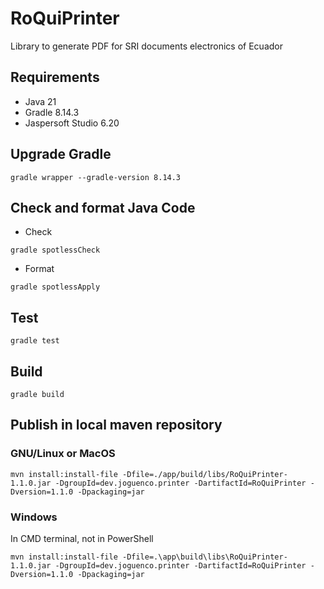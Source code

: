 # RoQuiPrinter
Library to generate PDF for SRI documents electronics of Ecuador

## Requirements
- Java 21
- Gradle 8.14.3
- Jaspersoft Studio 6.20

## Upgrade Gradle
```
gradle wrapper --gradle-version 8.14.3
```

## Check and format Java Code
- Check
```
gradle spotlessCheck
```
- Format
```
gradle spotlessApply
```

## Test
```
gradle test
```

## Build
```
gradle build
```

## Publish in local maven repository
### GNU/Linux or MacOS
```
mvn install:install-file -Dfile=./app/build/libs/RoQuiPrinter-1.1.0.jar -DgroupId=dev.joguenco.printer -DartifactId=RoQuiPrinter -Dversion=1.1.0 -Dpackaging=jar
```
### Windows
In CMD terminal, not in PowerShell
```
mvn install:install-file -Dfile=.\app\build\libs\RoQuiPrinter-1.1.0.jar -DgroupId=dev.joguenco.printer -DartifactId=RoQuiPrinter -Dversion=1.1.0 -Dpackaging=jar
```